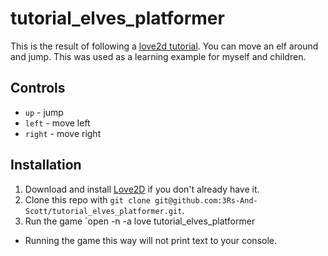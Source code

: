 # tutorial_elves_platformer

This is the result of following a [love2d tutorial](http://osmstudios.com/page/love2d-platformer-tutorial-part-1-the-basics). You can move an elf around and jump. This was used as a learning example for myself and children.

Controls
--------

- `up` - jump
- `left` - move left
- `right` - move right

Installation
-------

1. Download and install [Love2D](https://love2d.org/) if you don't already have it.
2. Clone this repo with `git clone git@github.com:3Rs-And-Scott/tutorial_elves_platformer.git`.
3. Run the game `open -n -a love tutorial_elves_platformer
  - Running the game this way will not print text to your console.
